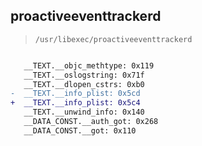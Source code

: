 ## proactiveeventtrackerd

> `/usr/libexec/proactiveeventtrackerd`

```diff

   __TEXT.__objc_methtype: 0x119
   __TEXT.__oslogstring: 0x71f
   __TEXT.__dlopen_cstrs: 0xb0
-  __TEXT.__info_plist: 0x5cd
+  __TEXT.__info_plist: 0x5c4
   __TEXT.__unwind_info: 0x140
   __DATA_CONST.__auth_got: 0x268
   __DATA_CONST.__got: 0x110

```
